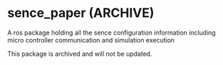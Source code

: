 # sence_paper (ARCHIVE)

A ros package holding all the sence configuration information including micro controller communication and simulation execution

This package is archived and will not be updated.
